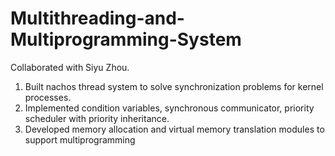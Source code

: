 # Multithreading-and-Multiprogramming-System

Collaborated with Siyu Zhou.
1. Built nachos thread system to solve synchronization problems for kernel processes.
2. Implemented condition variables, synchronous communicator, priority scheduler with priority inheritance.
3. Developed memory allocation and virtual memory translation modules to support multiprogramming
